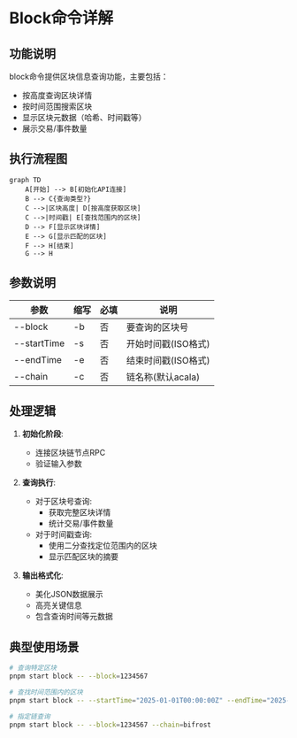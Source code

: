 # Block命令详解

## 功能说明
block命令提供区块信息查询功能，主要包括：
- 按高度查询区块详情
- 按时间范围搜索区块
- 显示区块元数据（哈希、时间戳等）
- 展示交易/事件数量

## 执行流程图
```mermaid
graph TD
    A[开始] --> B[初始化API连接]
    B --> C{查询类型?}
    C -->|区块高度| D[按高度获取区块]
    C -->|时间戳| E[查找范围内的区块]
    D --> F[显示区块详情]
    E --> G[显示匹配的区块]
    F --> H[结束]
    G --> H
```

## 参数说明
| 参数 | 缩写 | 必填 | 说明 |
|------|------|------|------|
| --block | -b | 否 | 要查询的区块号 |
| --startTime | -s | 否 | 开始时间戳(ISO格式) |
| --endTime | -e | 否 | 结束时间戳(ISO格式) |
| --chain | -c | 否 | 链名称(默认acala) |

## 处理逻辑
1. **初始化阶段**:
   - 连接区块链节点RPC
   - 验证输入参数

2. **查询执行**:
   - 对于区块号查询:
     - 获取完整区块详情
     - 统计交易/事件数量
   - 对于时间戳查询:
     - 使用二分查找定位范围内的区块
     - 显示匹配区块的摘要

3. **输出格式化**:
   - 美化JSON数据展示
   - 高亮关键信息
   - 包含查询时间等元数据

## 典型使用场景
```bash
# 查询特定区块
pnpm start block -- --block=1234567

# 查找时间范围内的区块
pnpm start block -- --startTime="2025-01-01T00:00:00Z" --endTime="2025-01-02T00:00:00Z"

# 指定链查询
pnpm start block -- --block=1234567 --chain=bifrost
